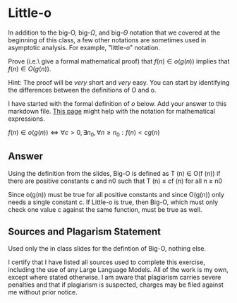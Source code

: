 # Little-o

In addition to the big-O, big-$\Omega$, and big-$\Theta$ notation that
we covered at the beginning of this class, a few other notations are sometimes
used in asymptotic analysis.  For example, "little-$o$" notation.

Prove (i.e.\ give a formal mathematical proof) that $f(n)\in o(g(n))$ implies
that $f(n)\in O(g(n))$.

Hint: The proof will be *very* short and *very* easy. You can start by
identifying the differences between the definitions of O and o.

I have started with the formal definition of $o$ below. Add your answer to this
markdown file. [This
page](https://docs.github.com/en/get-started/writing-on-github/working-with-advanced-formatting/writing-mathematical-expressions)
might help with the notation for mathematical expressions.

$f(n)\in o(g(n)) \iff \forall c>0, \exists n_0, \forall n\ge n_0: f(n) < c g(n)$


## Answer
Using the definition from the slides, Big-O is defined as T (n) ∈ O(f (n)) if there are positive constants c and n0 such that T (n) ≤ cf (n)
for all n ≥ n0

Since o(g(n)) must be true for all positive constants and since O(g(n)) only needs a single constant c. If Little-o is true, then Big-O, which must only check one value c against the same function, must be true as well.
## Sources and Plagarism Statement
Used only the in class slides for the defintion of Big-O, nothing else.

I certify that I have listed all sources used to complete this exercise, including the use of any Large Language Models. All of the work is my own, except where stated otherwise. I am aware that plagiarism carries severe penalties and that if plagiarism is suspected, charges may be filed against me without prior notice.
